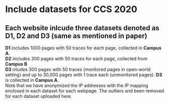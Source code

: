 # Include datasets for CCS 2020
## Each website inlcude three datasets denoted as D1, D2 and D3 (same as mentioned in paper) <br/>
**D1** includes 1000 pages with 50 traces for each page, collected in **Campus A**. <br/>
**D2** includes 300 pages with 50 traces for each page, collected from **Campus B**<br/>
**D3** inludes 300 pages with 50 traces (monitored pages in open-world setting) and up to 30,000 pages with 1 trace each (unmonitored pages). **D3** is collected in **Campus A**. <br/>
Note that we have anonymized the IP addresses with the IP mapping enclosed in each dataset for each webpage. The outliers and been removed for each dataset uploaded here.
